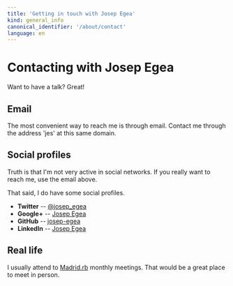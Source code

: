 ```yaml
---
title: 'Getting in touch with Josep Egea'
kind: general_info
canonical_identifier: '/about/contact'
language: en
---
```

# Contacting with Josep Egea

Want to have a talk? Great!

## Email

The most convenient way to reach me is through email. Contact me through the address 'jes' at this same domain. 

## Social profiles

Truth is that I'm not very active in social networks. If you really want to reach me, use the email above.

That said, I do have some social profiles.

*	**Twitter** -- [@josep_egea](http://www.twitter.com/josep_egea)
*	**Google+** -- [Josep Egea](https://www.google.com/+JosepEgea)
*	**GitHub** -- [josep-egea](https://github.com/josep-egea)
*	**LinkedIn** -- [Josep Egea](https://es.linkedin.com/in/jegea)


## Real life

I usually attend to [Madrid.rb](http://www.madridrb.com/) monthly meetings. That would be a great place to meet in person.

